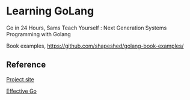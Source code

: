 # Learning GoLang

Go in 24 Hours, Sams Teach Yourself : Next Generation Systems Programming with Golang

Book examples, <https://github.com/shapeshed/golang-book-examples/>

## Reference

[Project site](https://golang.org/)

[Effective Go](https://golang.org/doc/effective_go.html)
